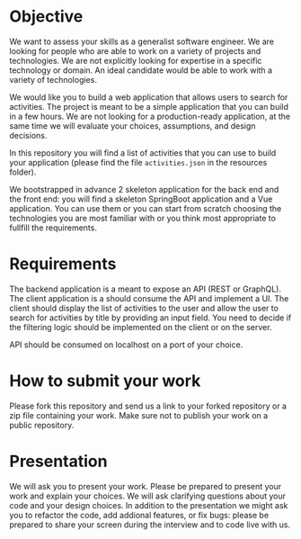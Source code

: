 # Objective
We want to assess your skills as a generalist software engineer.
We are looking for people who are able to work on a variety of projects and technologies.
We are not explicitly looking for expertise in a specific technology or domain. An ideal candidate would be able to work with a variety of technologies.

We would like you to build a web application that allows users to search for activities.
The project is meant to be a simple application that you can build in a few hours.
We are not looking for a production-ready application, at the same time we will evaluate your choices, assumptions, and design decisions.

In this repository you will find a list of activities that you can use to build your application (please find the file `activities.json` in the resources folder).

We bootstrapped in advance 2 skeleton application for the back end and the front end: you will find a skeleton SpringBoot application and a Vue application.
You can use them or you can start from scratch choosing the technologies you are most familiar with or you think most appropriate to fullfill the requirements.


# Requirements
The backend application is a meant to expose an API (REST or GraphQL).
The client application is a should consume the API and implement a UI.
The client should display the list of activities to the user and allow the user to search for activities by title by providing an input field.
You need to decide if the filtering logic should be implemented on the client or on the server.

API should be consumed on localhost on a port of your choice.

# How to submit your work
Please fork this repository and send us a link to your forked repository or a zip file containing your work.
Make sure not to publish your work on a public repository.

# Presentation
We will ask you to present your work. Please be prepared to present your work and explain your choices.
We will ask clarifying questions about your code and your design choices.
In addition to the presentation we might ask you to refactor the code, add addional features, or fix bugs:
please be prepared to share your screen during the interview and to code live with us.


